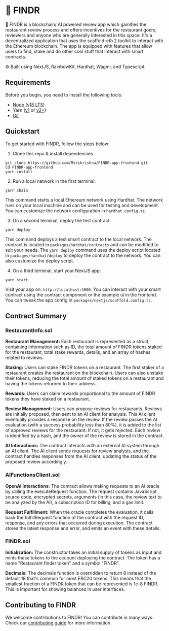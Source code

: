 # 🍴 FINDR

🧪 FINDR is a blockchain/ AI powered review app which gamifies the restaurant review process and offers incentives for the restaurant goers, reviewers and anyone who are generally interested in this space. It's a decentralized application that uses the scaffold-eth 2 toolkit to interact with the Ethereum blockchain. The app is equipped with features that allow users to find, stake and do other cool stuff that interact with smart contracts.

⚙️ Built using NextJS, RainbowKit, Hardhat, Wagmi, and Typescript.


## Requirements

Before you begin, you need to install the following tools:

- [Node (v18 LTS)](https://nodejs.org/en/download/)
- Yarn ([v1](https://classic.yarnpkg.com/en/docs/install/) or [v2+](https://yarnpkg.com/getting-started/install))
- [Git](https://git-scm.com/downloads)

## Quickstart

To get started with FINDR, follow the steps below:

1. Clone this repo & install dependencies



```
git clone https://github.com/Msrikrishna/FINDR-app-frontend.git
cd FINDR-app-frontend
yarn install
```

2. Run a local network in the first terminal:

```
yarn chain
```

This command starts a local Ethereum network using Hardhat. The network runs on your local machine and can be used for testing and development. You can customize the network configuration in `hardhat.config.ts`.

3. On a second terminal, deploy the test contract:

```
yarn deploy
```

This command deploys a test smart contract to the local network. The contract is located in `packages/hardhat/contracts` and can be modified to suit your needs. The `yarn deploy` command uses the deploy script located in `packages/hardhat/deploy` to deploy the contract to the network. You can also customize the deploy script.

4. On a third terminal, start your NextJS app:

```
yarn start
```

Visit your app on: `http://localhost:3000`. You can interact with your smart contract using the contract component or the example ui in the frontend. You can tweak the app config in `packages/nextjs/scaffold.config.ts`.

[//]: # (## Deploying your NextJS App)

[//]: # ()
[//]: # (You can deploy your NextJS app to a hosting provider like Vercel or Netlify. Before deploying, make sure to build your app using `yarn build`. After building, you can deploy the `packages/nextjs/out` directory to your hosting provider.)

## Contract Summary

### RestaurantInfo.sol
**Restaurant Management:** Each restaurant is represented as a struct, containing information such as ID, the total amount of FINDR tokens staked for the restaurant, total stake rewards, details, and an array of hashes related to reviews.

**Staking:** Users can stake FINDR tokens on a restaurant. The first staker of a restaurant creates the restaurant on the blockchain. Users can also unstake their tokens, reducing the total amount of staked tokens on a restaurant and having the tokens returned to their address.

**Rewards:** Users can claim rewards proportional to the amount of FINDR tokens they have staked on a restaurant.

**Review Management:** Users can propose reviews for restaurants. Reviews are initially proposed, then sent to an AI client for analysis. This AI client eventually provides a response on the review. If the review passes the AI evaluation (with a success probability less than 80%), it is added to the list of approved reviews for the restaurant. If not, it gets rejected. Each review is identified by a hash, and the owner of the review is stored in the contract.

**AI Interactions:** The contract interacts with an external AI system through an AI client. The AI client sends requests for review analysis, and the contract handles responses from the AI client, updating the status of the proposed review accordingly.

### AIFunctionsClient.sol
**OpenAI Interactions:** The contract allows making requests to an AI oracle by calling the executeRequest function. The request contains JavaScript source code, encrypted secrets, arguments (in this case, the review text to be analyzed by the AI), a subscription ID for billing, and a gas limit.

**Request Fulfillment:** When the oracle completes the evaluation, it calls back the fulfillRequest function of the contract with the request ID, response, and any errors that occurred during execution. The contract stores the latest response and error, and emits an event with these details.

### FINDR.sol
**Initialization:** The constructor takes an initial supply of tokens as input and mints these tokens to the account deploying the contract. The token has a name "Restaurant finder token" and a symbol "FINDR".

**Decimals:** The decimals function is overridden to return 8 instead of the default 18 that's common for most ERC20 tokens. This means that the smallest fraction of a FINDR token that can be represented is 1e-8 FINDR. This is important for showing balances in user interfaces.



## Contributing to FINDR

We welcome contributions to FINDR! You can contribute in many ways. Check our [contributing guide](CONTRIBUTING.md) for more information.
